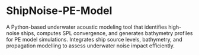 # ShipNoise-PE-Model
A Python-based underwater acoustic modeling tool that identifies high-noise ships, computes SPL convergence, and generates bathymetry profiles for PE model simulations. Integrates ship source levels, bathymetry, and propagation modelling to assess underwater noise impact efficiently.
